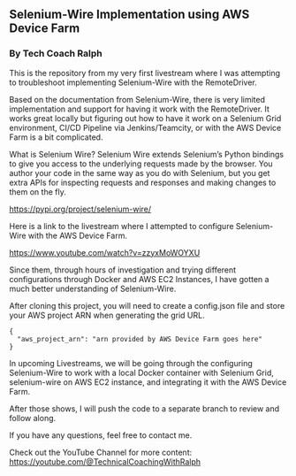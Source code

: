 ## Selenium-Wire Implementation using AWS Device Farm
### By Tech Coach Ralph

This is the repository from my very first livestream where I was attempting to troubleshoot implementing Selenium-Wire with the RemoteDriver.

Based on the documentation from Selenium-Wire, there is very limited implementation and support for having it work with the RemoteDriver. 
It works great locally but figuring out how to have it work on a Selenium Grid environment, CI/CD Pipeline via Jenkins/Teamcity, or with the AWS Device Farm is a bit complicated.

What is Selenium Wire?
Selenium Wire extends Selenium’s Python bindings to give you access to the underlying requests made by the browser. You author your code in the same way as you do with Selenium, but you get extra APIs for inspecting requests and responses and making changes to them on the fly.

https://pypi.org/project/selenium-wire/

Here is a link to the livestream where I attempted to configure Selenium-Wire with the AWS Device Farm.

https://www.youtube.com/watch?v=zzyxMoWOYXU

Since them, through hours of investigation and trying different configurations through Docker and AWS EC2 Instances, I have gotten a much better understanding of Selenium-Wire.

After cloning this project, you will need to create a config.json file and store your AWS project ARN when generating the grid URL.

```commandline
{
  "aws_project_arn": "arn provided by AWS Device Farm goes here"
}
```

In upcoming Livestreams, we will be going through the configuring Selenium-Wire to work with a local Docker container with Selenium Grid, selenium-wire on AWS EC2 instance, and integrating it with the AWS Device Farm. 

After those shows, I will push the code to a separate branch to review and follow along.

If you have any questions, feel free to contact me.

Check out the YouTube Channel for more content:
https://youtube.com/@TechnicalCoachingWithRalph